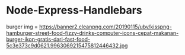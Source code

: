 # Node-Express-Handlebars

burger img = https://banner2.cleanpng.com/20190115/ubv/kisspng-hamburger-street-food-fizzy-drinks-computer-icons-cepat-makanan-burger-ikon-gratis-dari-fast-food-5c3e373c9d0621.9963069215475812446432.jpg